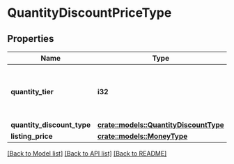 # QuantityDiscountPriceType

## Properties

Name | Type | Description | Notes
------------ | ------------- | ------------- | -------------
**quantity_tier** | **i32** | Indicates at what quantity this price becomes active. | 
**quantity_discount_type** | [**crate::models::QuantityDiscountType**](QuantityDiscountType.md) |  | 
**listing_price** | [**crate::models::MoneyType**](MoneyType.md) |  | 

[[Back to Model list]](../README.md#documentation-for-models) [[Back to API list]](../README.md#documentation-for-api-endpoints) [[Back to README]](../README.md)


